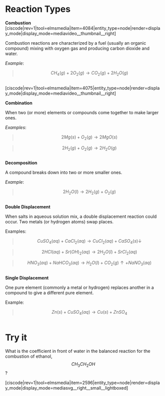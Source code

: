 <div style="float:right;margin:auto"><ebook-button title="Reaction Types" link="https://genchem.science.psu.edu/15-1-reaction-types"></ebook-button></div>


# Reaction Types



**Combustion**
[ciscode|rev=1|tool=elmsmedia|item=4084|entity_type=node|render=display_mode|display_mode=mediavideo__thumbnail__right]

Combustion reactions are characterized by a fuel (usually an organic compound) mixing with oxygen gas and producing carbon dioxide and water.

_Example_:
> $$CH_4 (g) + 2O_2 (g) \longrightarrow CO_2 (g) + 2H_2O (g)$$

<div class="spacer" style="display:block;overflow:hidden;width:100%;"></div>


[ciscode|rev=1|tool=elmsmedia|item=4075|entity_type=node|render=display_mode|display_mode=mediavideo__thumbnail__right]

**Combination**

When two (or more) elements or compounds come together to make larger ones.

_Examples_:
> $$2 Mg (s) + O_2 (g) \longrightarrow  2 MgO (s)$$

> $$2H_2 (g) + O_2 (g) \longrightarrow 2H_2O (g)$$

<div class="spacer" style="display:block;overflow:hidden;width:100%;"></div>


**Decomposition**

A compound breaks down into two or more smaller ones.

_Example_: 

> $$2 H_2O (l) \longrightarrow 2H_2 (g) + O_2 (g)$$


<div class="spacer" style="display:block;overflow:hidden;width:100%;"></div>


**Double Displacement**

When salts in aqueous solution mix, a double displacement reaction could occur.  Two metals (or hydrogen atoms) swap places.  

Examples:
> $$CuSO_4 (aq)+ CaCl_2 (aq) \longrightarrow CuCl_2 (aq) + CaSO_4(s)\downarrow$$

> $$2 HCl (aq)+ Sr(OH)_2 (aq) \longrightarrow 2 H_2O(l) + SrCl_2 (aq)$$

> $$HNO_3 (aq) + NaHCO_3 (aq) \longrightarrow H_2O (l) + CO_2(g)\uparrow + NaNO_3 (aq)$$


<div class="spacer" style="display:block;overflow:hidden;width:100%;"></div>



**Single Displacement**

One pure element (commonly a metal or hydrogen) replaces another in a compound to give a different pure element.

Example: 
> $$Zn(s) + CuSO_4(aq) \longrightarrow Cu (s) + ZnSO_4$$

<div class="spacer" style="display:block;overflow:hidden;width:100%;"></div>


# Try it

What is the coefficient in front of water in the balanced reaction for the combustion of ethanol, $$CH_3CH_2OH$$?

[ciscode|rev=1|tool=elmsmedia|item=2596|entity_type=node|render=display_mode|display_mode=mediasvg__right__small__lightboxed]

<houck-math> </houck-math>